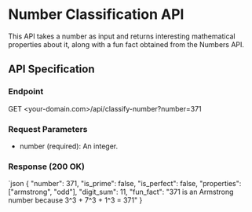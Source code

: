 # Number Classification API

This API takes a number as input and returns interesting mathematical properties about it, along with a fun fact obtained from the Numbers API.

## API Specification

### Endpoint

GET <your-domain.com>/api/classify-number?number=371

### Request Parameters

*   number (required): An integer.

### Response (200 OK)

`json
{
  "number": 371,
  "is_prime": false,
  "is_perfect": false,
  "properties": ["armstrong", "odd"],
  "digit_sum": 11,
  "fun_fact": "371 is an Armstrong number because 3^3 + 7^3 + 1^3 = 371"
}